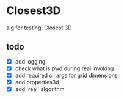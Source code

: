 # Closest3D
alg for testing: Closest 3D

## todo
- [X] add logging
- [X] check what is pwd during real invoking
- [X] add required cli args for grid dimensions
- [X] add properties3d
- [X] add 'real' algorithm
